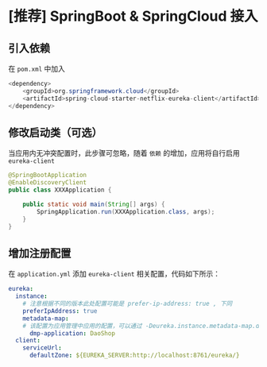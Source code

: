 #  [推荐] SpringBoot & SpringCloud 接入

## 引入依赖

在 `pom.xml` 中加入

```java
<dependency>
    <groupId>org.springframework.cloud</groupId>
    <artifactId>spring-cloud-starter-netflix-eureka-client</artifactId>
</dependency>
```

## 修改启动类（可选）

当应用内无冲突配置时，此步骤可忽略，随着 `依赖` 的增加，应用将自行启用 `eureka-client`

```java
@SpringBootApplication
@EnableDiscoveryClient
public class XXXApplication {

    public static void main(String[] args) {
        SpringApplication.run(XXXApplication.class, args);
    }
}
```

## 增加注册配置

在 `application.yml` 添加 `eureka-client` 相关配置，代码如下所示：

```yaml
eureka:
  instance:
    # 注意根据不同的版本此处配置可能是 prefer-ip-address: true , 下同
    preferIpAddress: true
    metadata-map:
    # 该配置为应用管理中应用的配置，可以通过 -Deureka.instance.metadata-map.dmp-application=DaoShop 在 Java Options 中传入。
      dmp-application: DaoShop
  client:
    serviceUrl:
      defaultZone: ${EUREKA_SERVER:http://localhost:8761/eureka/}
```
